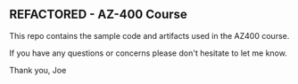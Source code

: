## REFACTORED - AZ-400 Course 

This repo contains the sample code and artifacts used in the AZ400 course.

If you have any questions or concerns please don't hesitate to let me know. 

Thank you,
Joe
